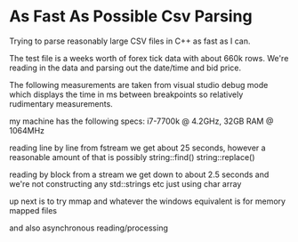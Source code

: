 # As Fast As Possible Csv Parsing
Trying to parse reasonably large CSV files in C++ as fast as I can.

The test file is a weeks worth of forex tick data with about 660k rows. 
We're reading in the data and parsing out the date/time and bid price.

The following measurements are taken from visual studio debug mode which displays the time in ms between breakpoints
so relatively rudimentary measurements. 

my machine has the following specs: i7-7700k @ 4.2GHz, 32GB RAM @ 1064MHz

reading line by line from fstream we get about 25 seconds, 
however a reasonable amount of that is possibly string::find() string::replace() 

reading by block from a stream we get down to about 2.5 seconds and we're not constructing any std::strings etc
just using char array

up next is to try mmap and whatever the windows equivalent is for memory mapped files

and also asynchronous reading/processing
